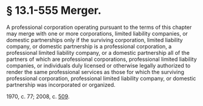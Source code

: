 # § 13.1-555 Merger.

<p>A professional corporation operating pursuant to the terms of this chapter may merge with one or more corporations, limited liability companies, or domestic partnerships only if the surviving corporation, limited liability company, or domestic partnership is a professional corporation, a professional limited liability company, or a domestic partnership all of the partners of which are professional corporations, professional limited liability companies, or individuals duly licensed or otherwise legally authorized to render the same professional services as those for which the surviving professional corporation, professional limited liability company, or domestic partnership was incorporated or organized.</p><p>1970, c. 77; 2008, c. <a href='http://lis.virginia.gov/cgi-bin/legp604.exe?081+ful+CHAP0509'>509</a>.</p>